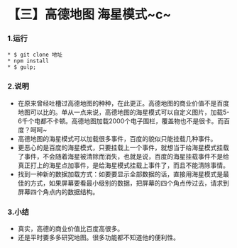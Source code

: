 # 【三】高德地图  海星模式~c~

### 1.运行

```
* $ git clone 地址
* npm install 
* $ gulp;
```

### 2.说明

* 在原来曾经吐槽过高德地图的种种，在此更正。高德地图的商业价值不是百度地图可以比的。单从一点来说，高德地图的海星模式可以自定义图片，加载5-6千个电都不卡顿。高德地图加载2000个电子围栏，覆盖物也不是很卡。而百度？呵呵~
* 高德地图的海星模式可以加载很多事件，百度的貌似只能挂载几种事件。
* 更恶心的是百度的海星模式，只要挂载上一个事件，就想当于给海星模式挂载了事件，不会随着海星被清除而消失，也就是说，百度的海星挂载事件不是给真正打上的海星点加事件，是给海星模式挂载上事件了，而且不能清除事情。
* 找到一种新的数据加载方式：如要要显示全部数据的话，直接用海星模式是最佳的方式，如果屏幕要看最小级别的数据，把屏幕的四个角点传过去，请求到屏幕四个角点内的数据结构。

### 3.小结

* 真实，高德的商业价值比百度高很多。
* 还是平时要多多研究地图。很多功能都不知道他的便利性。





 
